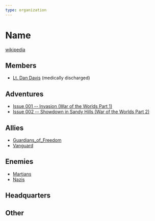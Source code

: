 ```yaml
---
type: organization
---
```

# Name

[wikipedia](https://en.wikipedia.org/wiki/National_Guard_(United_States))

## Members
- [Lt. Dan Davis](npcs/friends_and_allies/military/Dan_Davis.md) (medically discharged)

## Adventures
- [Issue 001 -- Invasion (War of the Worlds Part 1)](sessions/Issue-001.md)
- [Issue 002 -- Showdown in Sandy Hills (War of the Worlds Part 2)](sessions/Issue-002.md)

## Allies
- [Guardians_of_Freedom](organizations/Guardians_of_Freedom.md)
- [Vanguard](organizations/Vanguard.md)

## Enemies
- [Martians](npcs/foes/martians/Martian.md)
- [Nazis](organizations/German_Government/Nazi_Party.md)

## Headquarters


## Other